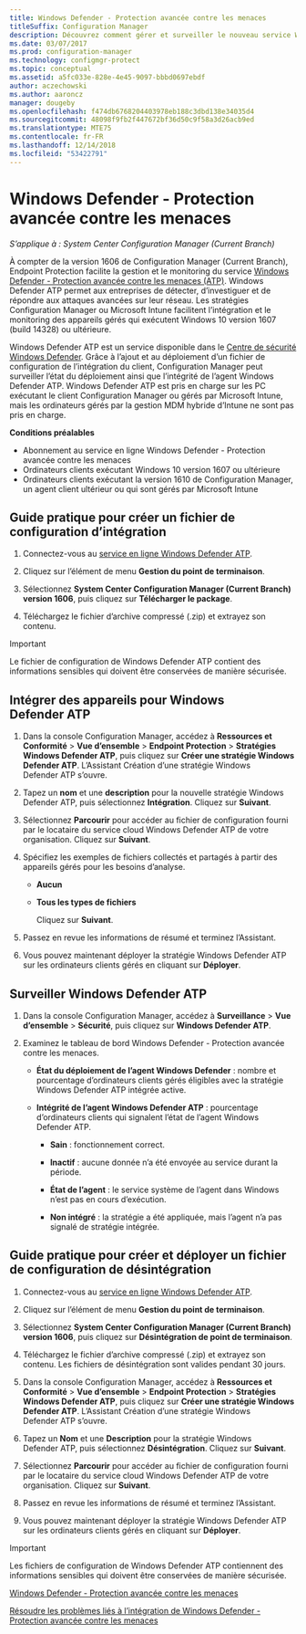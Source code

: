```yaml
---
title: Windows Defender - Protection avancée contre les menaces
titleSuffix: Configuration Manager
description: Découvrez comment gérer et surveiller le nouveau service Windows Defender - Protection avancée contre les menaces qui aide les entreprises à contrer les attaques avancées.
ms.date: 03/07/2017
ms.prod: configuration-manager
ms.technology: configmgr-protect
ms.topic: conceptual
ms.assetid: a5fc033e-828e-4e45-9097-bbbd0697ebdf
author: aczechowski
ms.author: aaroncz
manager: dougeby
ms.openlocfilehash: f474db6768204403978eb188c3dbd138e34035d4
ms.sourcegitcommit: 48098f9fb2f447672bf36d50c9f58a3d26acb9ed
ms.translationtype: MTE75
ms.contentlocale: fr-FR
ms.lasthandoff: 12/14/2018
ms.locfileid: "53422791"
---
```

# <a name="windows-defender-advanced-threat-protection"></a>Windows Defender - Protection avancée contre les menaces

*S’applique à : System Center Configuration Manager (Current Branch)*

À compter de la version 1606 de Configuration Manager (Current Branch), Endpoint Protection facilite la gestion et le monitoring du service [Windows Defender - Protection avancée contre les menaces (ATP)](http://aka.ms/technet-wdatp). Windows Defender ATP permet aux entreprises de détecter, d’investiguer et de répondre aux attaques avancées sur leur réseau.  Les stratégies Configuration Manager ou Microsoft Intune facilitent l’intégration et le monitoring des appareils gérés qui exécutent Windows 10 version 1607 (build 14328) ou ultérieure.

Windows Defender ATP est un service disponible dans le [Centre de sécurité Windows Defender](https://securitycenter.windows.com). Grâce à l’ajout et au déploiement d’un fichier de configuration de l’intégration du client, Configuration Manager peut surveiller l’état du déploiement ainsi que l’intégrité de l’agent Windows Defender ATP. Windows Defender ATP est pris en charge sur les PC exécutant le client Configuration Manager ou gérés par Microsoft Intune, mais les ordinateurs gérés par la gestion MDM hybride d’Intune ne sont pas pris en charge.

 **Conditions préalables**  

-   Abonnement au service en ligne Windows Defender - Protection avancée contre les menaces  
-   Ordinateurs clients exécutant Windows 10 version 1607 ou ultérieure  
-   Ordinateurs clients exécutant la version 1610 de Configuration Manager, un agent client ultérieur ou qui sont gérés par Microsoft Intune

## <a name="how-to-create-an-onboarding-configuration-file"></a>Guide pratique pour créer un fichier de configuration d’intégration  

 1.  Connectez-vous au [service en ligne Windows Defender ATP](https://securitycenter.windows.com/).   

 2.  Cliquez sur l’élément de menu **Gestion du point de terminaison**.  

 3.  Sélectionnez **System Center Configuration Manager (Current Branch) version 1606**, puis cliquez sur **Télécharger le package**.  

 4.  Téléchargez le fichier d’archive compressé (.zip) et extrayez son contenu.

> [!IMPORTANT]
> Le fichier de configuration de Windows Defender ATP contient des informations sensibles qui doivent être conservées de manière sécurisée.

## <a name="onboard-devices-for-windows-defender-atp"></a>Intégrer des appareils pour Windows Defender ATP  

1. Dans la console Configuration Manager, accédez à **Ressources et Conformité** > **Vue d’ensemble** > **Endpoint Protection** > **Stratégies Windows Defender ATP**, puis cliquez sur **Créer une stratégie Windows Defender ATP**. L’Assistant Création d’une stratégie Windows Defender ATP s’ouvre.  

2. Tapez un **nom** et une **description** pour la nouvelle stratégie Windows Defender ATP, puis sélectionnez **Intégration**. Cliquez sur **Suivant**.  

3. Sélectionnez **Parcourir** pour accéder au fichier de configuration fourni par le locataire du service cloud Windows Defender ATP de votre organisation. Cliquez sur **Suivant**.  

4. Spécifiez les exemples de fichiers collectés et partagés à partir des appareils gérés pour les besoins d’analyse.  

   - **Aucun**   

   - **Tous les types de fichiers**  

     Cliquez sur **Suivant**.  

5. Passez en revue les informations de résumé et terminez l’Assistant.  

6. Vous pouvez maintenant déployer la stratégie Windows Defender ATP sur les ordinateurs clients gérés en cliquant sur **Déployer**.  

## <a name="monitor-windows-defender-atp"></a>Surveiller Windows Defender ATP  

1.  Dans la console Configuration Manager, accédez à **Surveillance** > **Vue d’ensemble** > **Sécurité**, puis cliquez sur **Windows Defender ATP**.  

2.  Examinez le tableau de bord Windows Defender - Protection avancée contre les menaces.  

    -   **État du déploiement de l’agent Windows Defender** : nombre et pourcentage d’ordinateurs clients gérés éligibles avec la stratégie Windows Defender ATP intégrée active.  

    -   **Intégrité de l’agent Windows Defender ATP** : pourcentage d’ordinateurs clients qui signalent l’état de l’agent Windows Defender ATP.  

        -   **Sain** : fonctionnement correct.  

        -   **Inactif** : aucune donnée n’a été envoyée au service durant la période.  

        -   **État de l’agent** : le service système de l’agent dans Windows n’est pas en cours d’exécution.  

        -   **Non intégré** : la stratégie a été appliquée, mais l’agent n’a pas signalé de stratégie intégrée.  


## <a name="how-to-create-and-deploy-an-offboarding-configuration-file"></a>Guide pratique pour créer et déployer un fichier de configuration de désintégration  

1.  Connectez-vous au [service en ligne Windows Defender ATP](https://securitycenter.windows.com/).   

2.  Cliquez sur l’élément de menu **Gestion du point de terminaison**.  

3.  Sélectionnez **System Center Configuration Manager (Current Branch) version 1606**, puis cliquez sur **Désintégration de point de terminaison**.  

4.  Téléchargez le fichier d’archive compressé (.zip) et extrayez son contenu. Les fichiers de désintégration sont valides pendant 30 jours.

5.  Dans la console Configuration Manager, accédez à **Ressources et Conformité** > **Vue d’ensemble** > **Endpoint Protection** > **Stratégies Windows Defender ATP**, puis cliquez sur **Créer une stratégie Windows Defender ATP**. L’Assistant Création d’une stratégie Windows Defender ATP s’ouvre.  

6.  Tapez un **Nom** et une **Description** pour la stratégie Windows Defender ATP, puis sélectionnez **Désintégration**. Cliquez sur **Suivant**.  

7.  Sélectionnez **Parcourir** pour accéder au fichier de configuration fourni par le locataire du service cloud Windows Defender ATP de votre organisation. Cliquez sur **Suivant**.  

8.  Passez en revue les informations de résumé et terminez l’Assistant.  

9.  Vous pouvez maintenant déployer la stratégie Windows Defender ATP sur les ordinateurs clients gérés en cliquant sur **Déployer**.  

> [!IMPORTANT]
> Les fichiers de configuration de Windows Defender ATP contiennent des informations sensibles qui doivent être conservées de manière sécurisée.

[Windows Defender - Protection avancée contre les menaces](https://technet.microsoft.com/itpro/windows/keep-secure/windows-defender-advanced-threat-protection)

[Résoudre les problèmes liés à l’intégration de Windows Defender - Protection avancée contre les menaces](https://technet.microsoft.com/itpro/windows/keep-secure/troubleshoot-onboarding-windows-defender-advanced-threat-protection)
